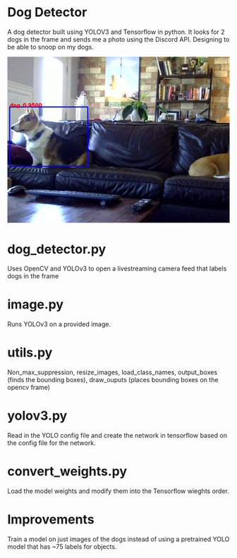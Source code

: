 # Dog Detector
A dog detector built using YOLOV3  and Tensorflow in python. It looks for 2 dogs in the frame and sends me a photo using the Discord API.  Designing to be able to snoop on my dogs. 

<p align="center">
  <img src="/data/images/dog_livestream.JPG" />
</p>


# dog_detector.py
Uses OpenCV and YOLOv3 to open a livestreaming camera feed that labels dogs in the frame

# image.py
Runs YOLOv3 on a provided image. 

# utils.py
Non_max_suppression, resize_images, load_class_names, output_boxes (finds the bounding boxes), draw_ouputs (places bounding boxes on the opencv frame)

# yolov3.py
Read in the YOLO config file and create the network in tensorflow based on the config file for the network. 

# convert_weights.py
Load the model weights and modify them into the Tensorflow wieghts order. 

# Improvements
Train a model on just images of the dogs instead of using a pretrained YOLO model that has ~75 labels for objects.
